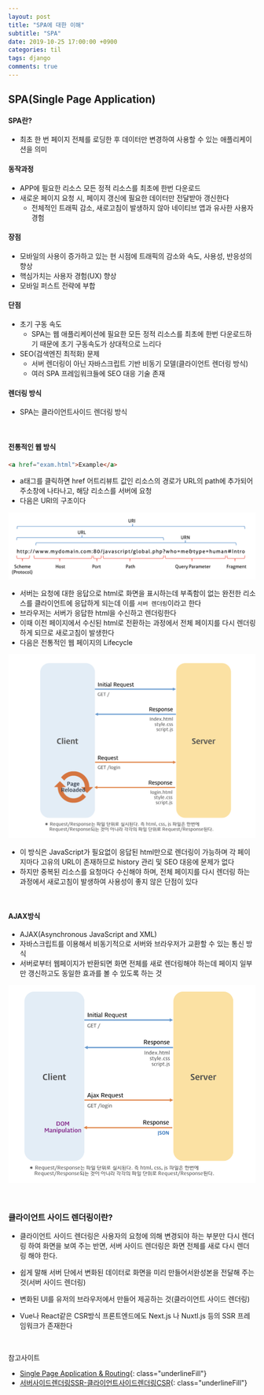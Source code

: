 ```yaml
---
layout: post
title: "SPA에 대한 이해"
subtitle: "SPA"
date: 2019-10-25 17:00:00 +0900
categories: til
tags: django
comments: true
---
```


## SPA(Single Page Application)



#### SPA란?

- 최초 한 번 페이지 전체를 로딩한 후 데이터만 변경하여 사용할 수 있는 애플리케이션을 의미

#### 동작과정

- APP에 필요한 리소스 모든 정적 리소스를 최초에 한번 다운로드
- 새로운 페이지 요청 시, 페이지 갱신에 필요한 데이터만 전달받아 갱신한다
  - 전체적인 트래픽 감소, 새로고침이 발생하지 않아 네이티브 앱과 유사한 사용자 경험

#### 장점

- 모바일의 사용이 증가하고 있는 현 시점에 트래픽의 감소와 속도, 사용성, 반응성의 향상
- 핵심가치는 사용자 경험(UX) 향상
- 모바일 퍼스트 전략에 부합

#### 단점

- 초기 구동 속도
  - SPA는 웹 애플리케이션에 필요한 모든 정적 리소스를 최초에 한번 다운로드하기 때문에 초기 구동속도가 상대적으로 느리다
- SEO(검색엔진 최적화) 문제
  - 서버 렌더링이 아닌 자바스크립트 기반 비동기 모델(클라이언트 렌더링 방식)
  - 여러 SPA 프레임워크들에 SEO 대응 기술 존재

#### 렌더링 방식

- SPA는 클라이언트사이드 렌더링 방식

<br>

#### 전통적인 웹 방식

```html
<a href="exam.html">Example</a>
```

- a태그를 클릭하면 href 어트리뷰트 값인 리소스의 경로가 URL의 path에 추가되어 주소창에 나타나고, 해당 리소스를 서버에 요청
- 다음은 URI의 구조이다

![spa1](/img/in-post/post-spa-js/spa1.png)

- 서버는 요청에 대한 응답으로 html로 화면을 표시하는데 부족함이 없는 완전한 리소스를 클라이언트에 응답하게 되는데 이를 `서버 렌더링`이라고 한다
- 브라우저는 서버가 응답한 html을 수신하고 렌더링한다
- 이때 이전 페이지에서 수신된 html로 전환하는 과정에서 전체 페이지를 다시 렌더링하게 되므로 새로고침이 발생한다
- 다음은 전통적인 웹 페이지의 Lifecycle

![spa2](/img/in-post/post-spa-js/spa2.png)

- 이 방식은 JavaScript가 필요없이 응답된 html만으로 렌더링이 가능하며 각 페이지마다 고유의 URL이 존재하므로 history 관리 및 SEO 대응에 문제가 없다
- 하지만 중복된 리소스를 요청마다 수신해야 하며, 전체 페이지를 다시 렌더링 하는 과정에서 새로고침이 발생하여 사용성이 좋지 않은 단점이 있다

<br>

#### AJAX방식

- AJAX(Asynchronous JavaScript and XML)
- 자바스크립트를 이용해서 비동기적으로 서버와 브라우저가 교환할 수 있는 통신 방식
- 서버로부터 웹페이지가 반환되면 화면 전체를 새로 렌더링해야 하는데 페이지 일부만 갱신하고도 동일한 효과를 볼 수 있도록 하는 것

![spa3](/img/in-post/post-spa-js/spa3.png)

<br>

### 클라이언트 사이드 렌더링이란?

- 클라이언트 사이드 렌더링은 사용자의 요청에 의해 변경되야 하는 부분만 다시 렌더링 하여 화면을 보여 주는 반면, 서버 사이드 렌더링은 화면 전체를 새로 다시 렌더링 해야 한다. 

- 쉽게 말해 서버 단에서 변화된 데이터로 화면을 미리 만들어서완성본을 전달해 주는 것(서버 사이드 렌더링)
- 변화된 UI를 유저의 브라우저에서 만들어 제공하는 것(클라이언트 사이드 렌더링)
- Vue나 React같은 CSR방식 프론트엔드에도 Next.js 나 Nuxtl.js 등의 SSR 프레임워크가 존재한다

<br>

참고사이트

- [Single Page Application & Routing](https://poiemaweb.com/js-spa){: class="underlineFill"}
- [서버사이드렌더링SSR-클라이언트사이드렌더링CSR](https://velog.io/@zansol/확인하기-서버사이드렌더링SSR-클라이언트사이드렌더링CSR){: class="underlineFill"}